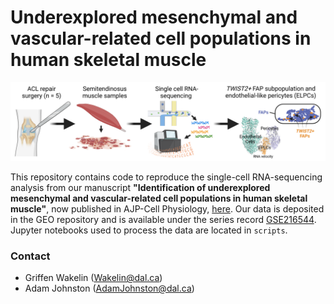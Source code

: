 # Underexplored mesenchymal and vascular-related cell populations in human skeletal muscle
![](PREVIEW.png)

This repository contains code to reproduce the single-cell RNA-sequencing analysis from our manuscript __"Identification of underexplored mesenchymal and vascular-related cell populations in human skeletal muscle"__, now published in AJP-Cell Physiology, <a href="https://via.placeholder.com/1920x1080/c41616/ffffff.png?text=PLACEHOLDER+FOR+MANUSCRIPT+LINK" target="_blank">here</a>. Our data is deposited in the GEO repository and is available under the series record <a href="https://ncbi.nlm.nih.gov/geo/query/acc.cgi?acc=GSE216544" target="_blank">GSE216544</a>. Jupyter notebooks used to process the data are located in `scripts`.

### Contact
* Griffen Wakelin (Wakelin@dal.ca)
* Adam Johnston (AdamJohnston@dal.ca)
